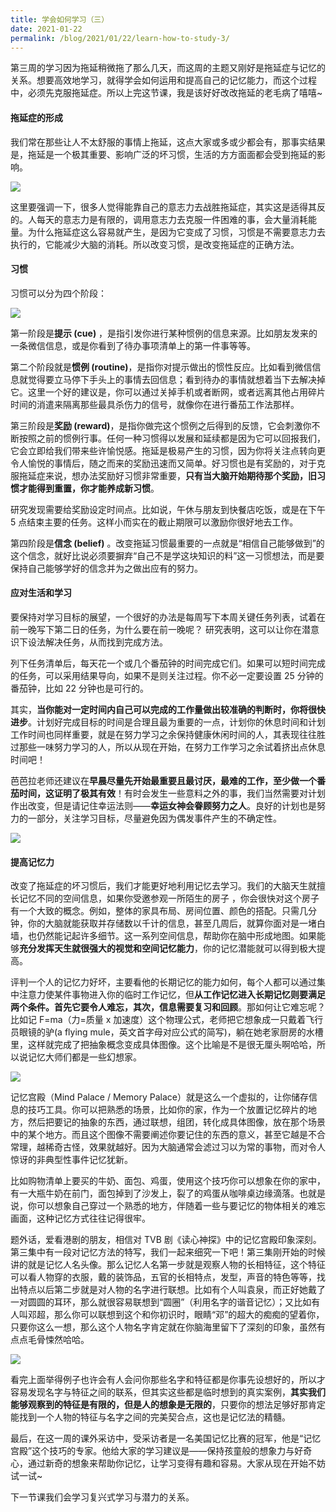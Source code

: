```yaml
---
title: 学会如何学习（三）
date: 2021-01-22
permalink: /blog/2021/01/22/learn-how-to-study-3/
---
```


第三周的学习因为拖延稍微拖了那么几天，而这周的主题又刚好是拖延症与记忆的关系。想要高效地学习，就得学会如何运用和提高自己的记忆能力，而这个过程中，必须先克服拖延症。所以上完这节课，我是该好好改改拖延的老毛病了嘻嘻~

#### 拖延症的形成

我们常在那些让人不太舒服的事情上拖延，这点大家或多或少都会有，那事实结果是，拖延是一个极其重要、影响广泛的坏习惯，生活的方方面面都会受到拖延的影响。

![](/images/learn3/1.jpg)

这里要强调一下，很多人觉得能靠自己的意志力去战胜拖延症，其实这是适得其反的。人每天的意志力是有限的，调用意志力去克服一件困难的事，会大量消耗能量。为什么拖延症这么容易就产生，是因为它变成了习惯，习惯是不需要意志力去执行的，它能减少大脑的消耗。所以改变习惯，是改变拖延症的正确方法。

#### 习惯

习惯可以分为四个阶段：

![](/images/learn3/2.jpg)

第一阶段是**提示 (cue)** ，是指引发你进行某种惯例的信息来源。比如朋友发来的一条微信信息，或是你看到了待办事项清单上的第一件事等等。

第二个阶段就是**惯例 (routine)**，是指你对提示做出的惯性反应。比如看到微信信息就觉得要立马停下手头上的事情去回信息；看到待办的事情就想着当下去解决掉它。这里一个好的建议是，你可以通过关掉手机或者断网，或者远离其他占用碎片时间的消遣来隔离那些最具杀伤力的信号，就像你在进行番茄工作法那样。

第三阶段是**奖励 (reward)**，是指你做完这个惯例之后得到的反馈，它会刺激你不断按照之前的惯例行事。任何一种习惯得以发展和延续都是因为它可以回报我们，它会立即给我们带来些许愉悦感。拖延是极易产生的习惯，因为你将关注点转向更令人愉悦的事情后，随之而来的奖励迅速而又简单。好习惯也是有奖励的，对于克服拖延症来说，想办法奖励好习惯非常重要，**只有当大脑开始期待那个奖励，旧习惯才能得到重置，你才能养成新习惯**。

研究发现需要给奖励设定时间点。比如说，午休与朋友到快餐店吃饭，或是在下午 5 点结束主要的任务。这样小而实在的截止期限可以激励你很好地去工作。

第四阶段是**信念 (belief)** 。改变拖延习惯最重要的一点就是“相信自己能够做到”的这个信念，就好比说必须要摒弃“自己不是学这块知识的料”这一习惯想法，而是要保持自己能够学好的信念并为之做出应有的努力。

#### 应对生活和学习

要保持对学习目标的展望，一个很好的办法是每周写下本周关键任务列表，试着在前一晚写下第二日的任务，为什么要在前一晚呢？ 研究表明，这可以让你在潜意识下设法解决任务，从而找到完成方法。

列下任务清单后，每天花一个或几个番茄钟的时间完成它们。如果可以短时间完成的任务，可以采用结果导向，如果不是则关注过程。你不必一定要设置 25 分钟的番茄钟，比如 22 分钟也是可行的。

其实，**当你能对一定时间内自己可以完成的工作量做出较准确的判断时，你将很快进步**。计划好完成目标的时间是合理且最为重要的一点，计划你的休息时间和计划工作时间也同样重要，就是在努力学习之余保持健康休闲时间的人，其表现往往胜过那些一味努力学习的人，所以从现在开始，在努力工作学习之余试着挤出点休息时间吧！

芭芭拉老师还建议在**早晨尽量先开始最重要且最讨厌，最难的工作，至少做一个番茄时间，这证明了极其有效**！有时会发生一些意料之外的事，我们当然需要对计划作出改变，但是请记住幸运法则——**幸运女神会眷顾努力之人**。良好的计划也是努力的一部分，关注学习目标，尽量避免因为偶发事件产生的不确定性。

![](/images/learn3/3.jpg)

#### 提高记忆力

改变了拖延症的坏习惯后，我们才能更好地利用记忆去学习。我们的大脑天生就擅长记忆不同的空间信息，如果你受邀参观一所陌生的房子 ，你会很快对这个房子有一个大致的概念。例如，整体的家具布局、房间位置、颜色的搭配。只需几分钟，你的大脑就能获取并存储数以千计的信息，甚至几周后，就算你面对是一堵白墙，也仍然能记起许多细节。这一系列空间信息，帮助你在脑中形成地图。如果能够**充分发挥天生就很强大的视觉和空间记忆能力**，你的记忆潜能就可以得到极大提高。

评判一个人的记忆力好坏，主要看他的长期记忆的能力如何，每个人都可以通过集中注意力使某件事物进入你的临时工作记忆，但**从工作记忆进入长期记忆则要满足两个条件。首先它要令人难忘，其次，信息需要复习和回顾**。那如何让它难忘呢？比如记 F=ma（力=质量 x 加速度）这个物理公式，老师把它想象成一只戴着飞行员眼镜的驴(a flying mule，英文首字母对应公式的简写)，躺在她老家厨房的水槽里，这样就完成了把抽象概念变成具体图像。这个比喻是不是很无厘头啊哈哈，所以说记忆大师们都是一些幻想家。

![](/images/learn3/4.jpg)

记忆宫殿（Mind Palace / Memory Palace）就是这么一个虚拟的，让你储存信息的技巧工具。你可以把熟悉的场景，比如你的家，作为一个放置记忆碎片的地方，然后把要记的抽象的东西，通过联想，组团，转化成具体图像，放在那个场景中的某个地方。而且这个图像不需要阐述你要记住的东西的意义，甚至它越是不合常理，越稀奇古怪，效果就越好。因为大脑通常会滤过习以为常的事物，而对令人惊讶的非典型性事件记忆犹新。

比如购物清单上要买的牛奶、面包、鸡蛋，使用这个技巧你可以想象在你的家中，有一大瓶牛奶在前门，面包掉到了沙发上，裂了的鸡蛋从咖啡桌边缘滴落。也就是说，你可以想象自己穿过一个熟悉的地方，伴随着一些与要记忆的物体相关的难忘画面，这种记忆方式往往记得很牢。

题外话，爱看港剧的朋友，相信对 TVB 剧《读心神探》中的记忆宫殿印象深刻。第三集中有一段对记忆方法的特写，我们一起来细究一下吧！第三集刚开始的时候讲的就是记忆人名头像。那么记忆人名第一步就是观察人物的长相特征，这个特征可以看人物穿的衣服，戴的装饰品，五官的长相特点，发型，声音的特色等等，找出特点以后第二步就是对人物的名字进行联想。比如有个人叫袁泉，而正好她戴了一对圆圆的耳环，那么就很容易联想到“圆圈”（利用名字的谐音记忆）；又比如有人叫邓超，那么你可以联想到这个和你初识时，眼睛“邓”的超大的痴痴的望着你，只要你这么一想，那么这个人物名字肯定就在你脑海里留下了深刻的印象，虽然有点点毛骨悚然哈哈。

![](/images/learn3/5.jpg)

看完上面举得例子也许会有人会问你那些名字和特征都是你事先设想好的，所以才容易发现名字与特征之间的联系，但其实这些都是临时想到的真实案例，**其实我们能够观察到的特征是有限的，但是人的想象是无限的**，只要你的想法足够好那肯定能找到一个人物的特征与名字之间的完美契合点，这也是记忆法的精髓。

最后，在这一周的课外采访中，受采访者是一名美国记忆比赛的冠军，他是“记忆宫殿”这个技巧的专家。他给大家的学习建议是——保持孩童般的想象力与好奇心，通过新奇的想象来帮助你记忆，让学习变得有趣和容易。大家从现在开始不妨试一试~

下一节课我们会学习复兴式学习与潜力的关系。
